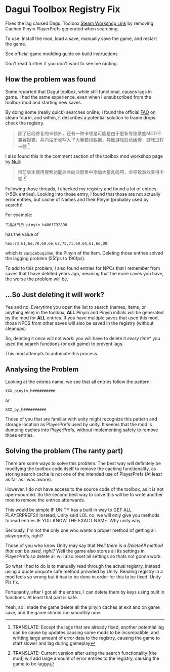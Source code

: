 # Dagui Toolbox Registry Fix

Fixes the lag caused Dagui Toolbox [Steam Workshop Link](https://steamcommunity.com/sharedfiles/filedetails/?id=2990736022) by removing Cached Pinyin PlayerPrefs generated when searching.

To use: Install the mod, load a save, manually save the game, and restart the game.

See official game modding guide on build instructions

Don't read further if you don't want to see me ranting.

## How the problem was found

Some reported that Dagui toolbox, while still functional, causes lags in game. I had the same experience, even when I unsubscribed from the toolbox mod and starting new saves.

By doing some (really quick) searches online, I found the official [FAQ](https://steamcommunity.com/app/1468810/discussions/0/4637114181344155871/) on steam fourm, and within, it describes a potential solution to frame drops: check the registry.

> 除了已经修复的卡顿外，还有一种卡顿是可能是由于更新导致某些MOD不兼容报错，并向注册表写入了大量错误数据，导致游戏启动缓慢，游戏过程卡顿 [^1]

I also found this in the comment section of the toolbox mod workshop page by [Null](https://steamcommunity.com/id/Null-sys):

> 目前版本使用搜索功能后会向注册表中添加大量乱码项，会导致游戏变得卡顿 [^2]

Following those threads, I checked my registry and found a lot of entries (>56k entries). Looking into those entry, I found that those are not actually error entries, but cache of Names and their Pinyin (probably used by search)!

For example:
```
三品补气丹_pinyin_h4063732890
```
has the value of
```
hex:73,61,6e,70,69,6e,62,75,71,69,64,61,6e,00
```
which is ``sanpinbuqidan``, the Pinyin of the item. Deleting those entries solved the lagging problem (55fps to 190fps).

To add to this problem, I also found entries for NPCs that I remember from saves that I have deleted years ago, meaning that the more saves you have, the worse the problem will be.

## ...So Just deleting it will work?

Yes and no. Everytime you open the list to search (names, items, or anything else) in the toolbox, **ALL** Pinyin and Pinyin initials will be generated by the mod for **ALL** entries. If you have multiple saves that used this mod, those NPCS from other saves will also be saved in the registry (without cleanups)

So, deleting it once will not work: you will have to delete it *every time** you used the search functions (or exit game) to prevent lags.

This mod attempts to automate this process.

## Analysing the Problem

Looking at the entries name, we see that all entries follow the pattern:

```
XXX_pinyin_h##########
```
or
```
XXX_py_h##########
```

Those of you that are familiar with unity might recognize this pattern and storage location as PlayerPrefs used by unity. It seems that the mod is dumping caches into PlayerPrefs, without implementing safety to remove thoes entries.

## Solving the problem (The ranty part)

There are some ways to solve this problem. The best way will definitely be modifying the toolbox code itself to remove the caching functionality, as storing search cache is not one of the intended use of PlayerPrefs (At least as far as I was aware).

However, I do not have access to the source code of the toolbox, as it is not open-sourced. So the second best way to solve this will be to write another mod to remove the entries afterwards.

This would be simple IF UNITY has a built in way to GET ALL PLAYERPREFS!! Instead, Unity said LOL no, we will only give you methods to read entries IF YOU KNOW THE EXACT NAME. Why unity why.

Seriously, I'm not the only one who wants a proper method of getting all playerprefs, right?

Those of you who know Unity may say that *Well there is a DeleteAll method that can be used, right?* Well the game also stores all its settings in PlayerPrefs so delete all will also reset all settings so thats not gonna work.

So what I had to do is to manually read through the actual registry, instead using a quote unquote safe method provided by Unity. Reading registry in a mod feels so wrong but it has to be done in order for this to be fixed. Unity Pls fix.

Fortunantly, after I got all the entries, I can delete them by keys using built in functions. At least that part is safe.

Yeah, so I made the game delete all the pinyin caches at exit and on game save, and the game should run smoothly now.

[^1]: TRANSLATE: Except the lags that are already fixed, another potential lag can be cause by updates causing some mods to be incompatible, and writting large amount of error data to the registry, causing the game to start slower and lag during gameplay

[^2]: TRANSLATE: Current version after using the search functionality [the mod] will add large amount of error entries to the registry, causing the game to be laggy